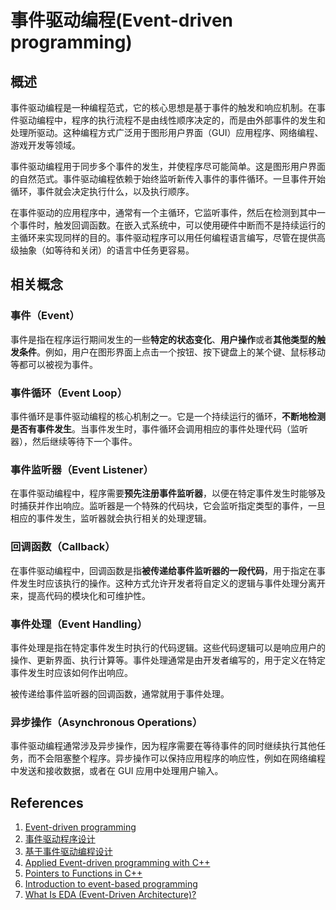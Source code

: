 # 事件驱动编程(Event-driven programming)

## 概述

事件驱动编程是一种编程范式，它的核心思想是基于事件的触发和响应机制。在事件驱动编程中，程序的执行流程不是由线性顺序决定的，而是由外部事件的发生和处理所驱动。这种编程方式广泛用于图形用户界面（GUI）应用程序、网络编程、游戏开发等领域。

事件驱动编程用于同步多个事件的发生，并使程序尽可能简单。这是图形用户界面的自然范式。事件驱动编程依赖于始终监听新传入事件的事件循环。一旦事件开始循环，事件就会决定执行什么，以及执行顺序。

在事件驱动的应用程序中，通常有一个主循环，它监听事件，然后在检测到其中一个事件时，触发回调函数。在嵌入式系统中，可以使用硬件中断而不是持续运行的主循环来实现同样的目的。事件驱动程序可以用任何编程语言编写，尽管在提供高级抽象（如等待和关闭）的语言中任务更容易。

## 相关概念

### 事件（Event）

事件是指在程序运行期间发生的一些**特定的状态变化**、**用户操作**或者**其他类型的触发条件**。例如，用户在图形界面上点击一个按钮、按下键盘上的某个键、鼠标移动等都可以被视为事件。

### 事件循环（Event Loop）

事件循环是事件驱动编程的核心机制之一。它是一个持续运行的循环，**不断地检测是否有事件发生**。当事件发生时，事件循环会调用相应的事件处理代码（监听器），然后继续等待下一个事件。

### 事件监听器（Event Listener）

在事件驱动编程中，程序需要**预先注册事件监听器**，以便在特定事件发生时能够及时捕获并作出响应。监听器是一个特殊的代码块，它会监听指定类型的事件，一旦相应的事件发生，监听器就会执行相关的处理逻辑。

### 回调函数（Callback）

在事件驱动编程中，回调函数是指**被传递给事件监听器的一段代码**，用于指定在事件发生时应该执行的操作。这种方式允许开发者将自定义的逻辑与事件处理分离开来，提高代码的模块化和可维护性。

### 事件处理（Event Handling）

事件处理是指在特定事件发生时执行的代码逻辑。这些代码逻辑可以是响应用户的操作、更新界面、执行计算等。事件处理通常是由开发者编写的，用于定义在特定事件发生时应该如何作出响应。

被传递给事件监听器的回调函数，通常就用于事件处理。

### 异步操作（Asynchronous Operations）

事件驱动编程通常涉及异步操作，因为程序需要在等待事件的同时继续执行其他任务，而不会阻塞整个程序。异步操作可以保持应用程序的响应性，例如在网络编程中发送和接收数据，或者在 GUI 应用中处理用户输入。

## References

1. [Event-driven programming](https://en.wikipedia.org/wiki/Event-driven_programming)
2. [事件驱动程序设计](https://zh.wikipedia.org/wiki/%E4%BA%8B%E4%BB%B6%E9%A9%85%E5%8B%95%E7%A8%8B%E5%BC%8F%E8%A8%AD%E8%A8%88)
3. [基于事件驱动编程设计](https://juejin.cn/post/7030066612162002974)
4. [Applied Event-driven programming with C++](https://medium.com/@alwayswannaly/applied-event-driven-programming-with-c-b2f6977f0b72)
5. [Pointers to Functions in C++](https://www.scaler.com/topics/cpp/function-pointer-cpp/)
6. [Introduction to event-based programming](https://aiven.io/blog/introduction-to-event-based-programming)
7. [What Is EDA (Event-Driven Architecture)?](https://aws.amazon.com/what-is/eda/?nc1=h_ls)
